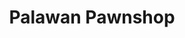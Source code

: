 ---
title: "Palawan Pawnshop"
url: /cagayan-de-oro/palawan-pawnshop-claro-m-recto-avenue/
shop: pawnbroker
---